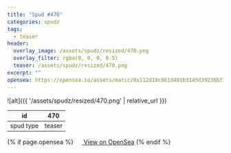 ```yaml
---
title: "Spud #470"
categories: spudz
tags:
  - teaser
header:
  overlay_image: /assets/spudz/resized/470.png
  overlay_filter: rgba(0, 0, 0, 0.5)
  teaser: /assets/spudz/resized/470.png
excerpt: ""
opensea: https://opensea.io/assets/matic/0x112d18c861d401b3145d39236bf149f01e18beed/470
---
```

![alt]({{ '/assets/spudz/resized/470.png' | relative_url }})

| id | 470 |
|-|-|
| spud type | teaser |

{% if page.opensea %}
<a href="{{page.opensea}}" class="btn btn--info" onclick="window.open(this.href, '_blank'); return false;"><img src="/assets/images/opensea.svg" width="16px"><span>  View on OpenSea</span></a>
{% endif %}
